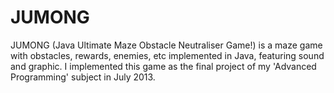 # JUMONG

JUMONG (Java Ultimate Maze Obstacle Neutraliser Game!) is a maze game with obstacles, rewards, enemies, etc implemented in Java, featuring sound and graphic. I implemented this game as the final project of my 'Advanced Programming' subject in July 2013.
